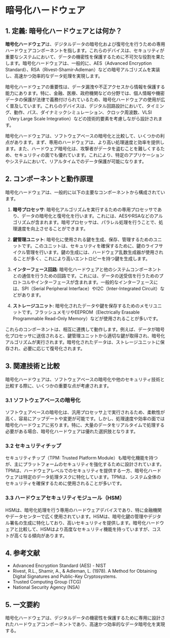 # 暗号化ハードウェア

## 1. 定義: **暗号化ハードウェア**とは何か？
**暗号化ハードウェア**は、デジタルデータの暗号化および復号化を行うための専用ハードウェアコンポーネントを指します。これらのデバイスは、セキュリティが重要なシステムにおいて、データの機密性を保護するために不可欠な役割を果たします。暗号化ハードウェアは、一般的に、AES（Advanced Encryption Standard）、RSA（Rivest-Shamir-Adleman）などの暗号アルゴリズムを実装し、高速かつ効率的なデータ処理を実現します。

暗号化ハードウェアの重要性は、データ漏洩や不正アクセスから情報を保護する能力にあります。特に、金融、医療、政府機関などの分野では、個人情報や機密データの保護が法律で義務付けられているため、暗号化ハードウェアの使用が広く普及しています。これらのデバイスは、デジタル回路設計において、タイミング、動作、パス、ダイナミックシミュレーション、クロック周波数、VLSI（Very Large Scale Integration）などの技術的要素を考慮しながら設計されます。

暗号化ハードウェアは、ソフトウェアベースの暗号化と比較して、いくつかの利点があります。まず、専用のハードウェアは、より高い処理速度と効率を提供します。また、ハードウェア暗号化は、攻撃者がデータを盗むことを難しくするため、セキュリティの面でも優れています。これにより、特定のアプリケーションやシステムにおいて、リアルタイムでのデータ保護が可能になります。

## 2. コンポーネントと動作原理
暗号化ハードウェアは、一般的に以下の主要なコンポーネントから構成されています。

1. **暗号プロセッサ**: 暗号化アルゴリズムを実行するための専用プロセッサであり、データの暗号化と復号化を行います。これには、AESやRSAなどのアルゴリズムが含まれます。暗号プロセッサは、パラレル処理を行うことで、処理速度を向上させることができます。

2. **鍵管理ユニット**: 暗号化に使用される鍵を生成、保存、管理するためのユニットです。このユニットは、セキュリティを確保するために、鍵のライフサイクル管理を行います。鍵の生成には、ハードウェア乱数生成器が使用されることが多く、これにより高いエントロピーを持つ鍵を生成します。

3. **インターフェース回路**: 暗号化ハードウェアと他のシステムコンポーネントとの通信を行うための回路です。これには、データの送受信を行うためのプロトコルやインターフェースが含まれます。一般的なインターフェースには、SPI（Serial Peripheral Interface）やI2C（Inter-Integrated Circuit）などがあります。

4. **ストレージユニット**: 暗号化されたデータや鍵を保存するためのメモリユニットです。フラッシュメモリやEEPROM（Electrically Erasable Programmable Read-Only Memory）などが使用されることが多いです。

これらのコンポーネントは、相互に連携して動作します。例えば、データが暗号化プロセッサに送信されると、鍵管理ユニットから適切な鍵が取得され、暗号化アルゴリズムが実行されます。暗号化されたデータは、ストレージユニットに保存され、必要に応じて復号化されます。

## 3. 関連技術と比較
暗号化ハードウェアは、ソフトウェアベースの暗号化や他のセキュリティ技術と比較する際に、いくつかの重要な点が考慮されます。

### 3.1 ソフトウェアベースの暗号化
ソフトウェアベースの暗号化は、汎用プロセッサ上で実行されるため、柔軟性が高く、容易にアップデートや変更が可能です。しかし、処理速度や効率の面では暗号化ハードウェアに劣ります。特に、大量のデータをリアルタイムで処理する必要がある場合、暗号化ハードウェアは優れた選択肢となります。

### 3.2 セキュリティチップ
セキュリティチップ（TPM: Trusted Platform Module）も暗号化機能を持つが、主にプラットフォームのセキュリティを強化するために設計されています。TPMは、ハードウェアレベルでのセキュリティを提供する一方、暗号化ハードウェアは特定のデータ処理タスクに特化しています。TPMは、システム全体のセキュリティを確保するために使用されることが多いです。

### 3.3 ハードウェアセキュリティモジュール（HSM）
HSMは、暗号化処理を行う専用のハードウェアデバイスであり、特に金融機関やデータセンターで広く使用されています。HSMは、暗号化鍵の管理やデジタル署名の生成に特化しており、高いセキュリティを提供します。暗号化ハードウェアと比較して、HSMはより高度なセキュリティ機能を持っていますが、コストが高くなる傾向があります。

## 4. 参考文献
- Advanced Encryption Standard (AES) - NIST
- Rivest, R.L., Shamir, A., & Adleman, L. (1978). A Method for Obtaining Digital Signatures and Public-Key Cryptosystems.
- Trusted Computing Group (TCG)
- National Security Agency (NSA)

## 5. 一文要約
暗号化ハードウェアは、デジタルデータの機密性を保護するために専用に設計されたハードウェアコンポーネントであり、高速かつ効率的なデータ暗号化を実現する。